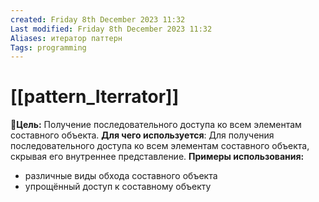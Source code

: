 ```yaml
---
created: Friday 8th December 2023 11:32
Last modified: Friday 8th December 2023 11:32
Aliases: итератор паттерн
Tags: programming
---
```


# [[pattern_Iterrator]]

📌**Цель:** Получение последовательного доступа ко всем элементам составного объекта.
**Для чего используется**: Для получения последовательного доступа ко всем элементам составного объекта, скрывая его внутреннее представление.
**Примеры использования:**
- различные виды обхода составного объекта
- упрощённый доступ к составному объекту

